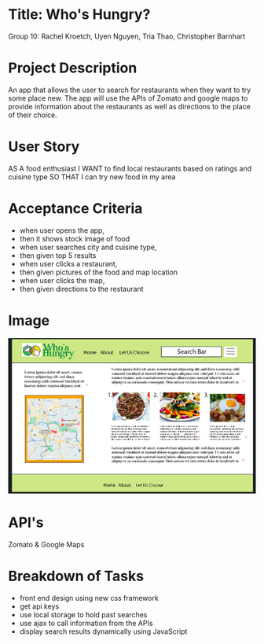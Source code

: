 # Title: Who's Hungry?
Group 10: Rachel Kroetch, Uyen Nguyen, Tria Thao, Christopher Barnhart

# Project Description
An app that allows the user to search for restaurants when they want to try some place new.  The app will use the APIs of Zomato and google maps to provide information about the restaurants as well as directions to the place of their choice. 

# User Story
AS A food enthusiast
I WANT to find local restaurants based on ratings and cuisine type
SO THAT I can try new food in my area

# Acceptance Criteria
- when user opens the app, 
- then it shows stock image of food
- when user searches city and cuisine type, 
- then given top 5 results
- when user clicks a restaurant, 
- then given pictures of the food and map location
- when user clicks the map, 
- then given directions to the restaurant

# Image
![screenshot](./screenshot.png)

# API's
Zomato & Google Maps

# Breakdown of Tasks
- front end design using new css framework
- get api keys
- use local storage to hold past searches
- use ajax to call information from the APIs
- display search results dynamically using JavaScript